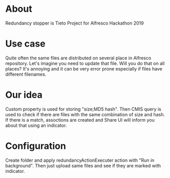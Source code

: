 # About
Redundancy stopper is Tieto Project for Alfresco Hackathon 2019

# Use case
Quite often the same files are distributed on several place in Alfresco repository. Let's imagine you need to update that file. Will you do that on all places? It's annoying and it can be very error prone especially if files have different filenames.

# Our idea
Custom property is used for storing "size;MD5 hash". Then CMIS query is used to check if there are files with the same combination of size and hash. If there is a match, assoctions are created and Share UI will inform you about that using an indicator.  

# Configuration
Create folder and apply redundancyActionExecuter action with "Run in background". Then just upload same files and see if they are marked with indicator.


